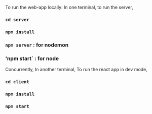 To run the web-app locally:
In one terminal, to run the server,

### `cd server`
### `npm install`
### `npm server` : for nodemon
### 'npm start` : for node

Concurrently,
In another terminal, To run the react app in dev mode,
### `cd client`
### `npm install`
### `npm start` 

